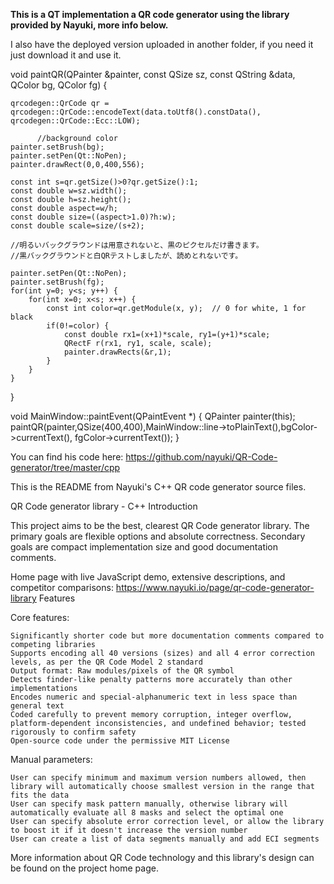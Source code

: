 **This is a QT implementation a QR code generator using the library provided by Nayuki, more info below.**

I also have the deployed version uploaded in another folder, if you need it just download it and use it. 

void paintQR(QPainter &painter, const QSize sz, const QString &data, QColor bg, QColor fg)
{

    qrcodegen::QrCode qr = qrcodegen::QrCode::encodeText(data.toUtf8().constData(), qrcodegen::QrCode::Ecc::LOW);

          //background color
    painter.setBrush(bg);
    painter.setPen(Qt::NoPen);
    painter.drawRect(0,0,400,556);

    const int s=qr.getSize()>0?qr.getSize():1;
    const double w=sz.width();
    const double h=sz.height();
    const double aspect=w/h;
    const double size=((aspect>1.0)?h:w);
    const double scale=size/(s+2);

    //明るいバックグラウンドは用意されないと、黒のピクセルだけ書きます。
    //黒バックグラウンドと白QRテストしましたが、読めとれないです。

    painter.setPen(Qt::NoPen);
    painter.setBrush(fg);
    for(int y=0; y<s; y++) {
        for(int x=0; x<s; x++) {
            const int color=qr.getModule(x, y);  // 0 for white, 1 for black
            if(0!=color) {
                const double rx1=(x+1)*scale, ry1=(y+1)*scale;
                QRectF r(rx1, ry1, scale, scale);
                painter.drawRects(&r,1);
            }
        }
    }
}


void MainWindow::paintEvent(QPaintEvent *)
{
    QPainter painter(this);
    paintQR(painter,QSize(400,400),MainWindow::line->toPlainText(),bgColor->currentText(), fgColor->currentText());
}







You can find his code here: 
https://github.com/nayuki/QR-Code-generator/tree/master/cpp


This is the README from Nayuki's C++ QR code generator source files.

QR Code generator library - C++
Introduction

This project aims to be the best, clearest QR Code generator library. The primary goals are flexible options and absolute correctness. Secondary goals are compact implementation size and good documentation comments.

Home page with live JavaScript demo, extensive descriptions, and competitor comparisons: https://www.nayuki.io/page/qr-code-generator-library
Features

Core features:

    Significantly shorter code but more documentation comments compared to competing libraries
    Supports encoding all 40 versions (sizes) and all 4 error correction levels, as per the QR Code Model 2 standard
    Output format: Raw modules/pixels of the QR symbol
    Detects finder-like penalty patterns more accurately than other implementations
    Encodes numeric and special-alphanumeric text in less space than general text
    Coded carefully to prevent memory corruption, integer overflow, platform-dependent inconsistencies, and undefined behavior; tested rigorously to confirm safety
    Open-source code under the permissive MIT License

Manual parameters:

    User can specify minimum and maximum version numbers allowed, then library will automatically choose smallest version in the range that fits the data
    User can specify mask pattern manually, otherwise library will automatically evaluate all 8 masks and select the optimal one
    User can specify absolute error correction level, or allow the library to boost it if it doesn't increase the version number
    User can create a list of data segments manually and add ECI segments

More information about QR Code technology and this library's design can be found on the project home page.
